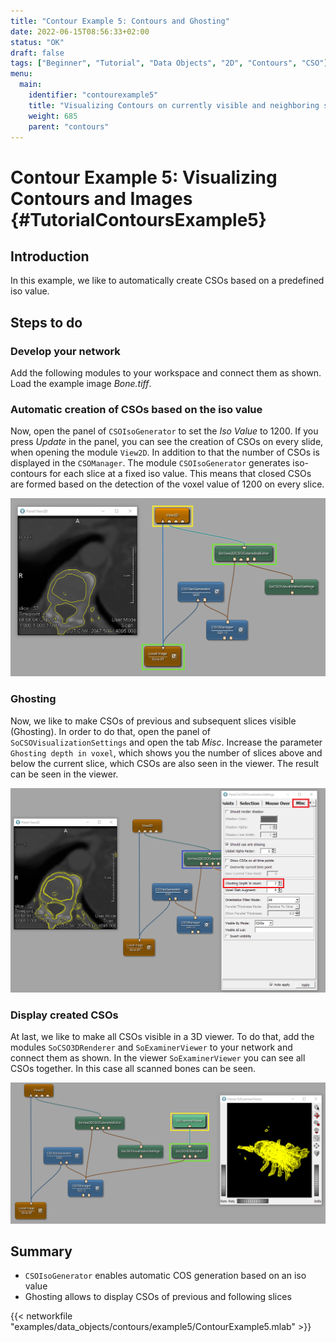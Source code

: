 ```yaml
---
title: "Contour Example 5: Contours and Ghosting"
date: 2022-06-15T08:56:33+02:00
status: "OK"
draft: false
tags: ["Beginner", "Tutorial", "Data Objects", "2D", "Contours", "CSO"]
menu: 
  main:
    identifier: "contourexample5"
    title: "Visualizing Contours on currently visible and neighboring slices (ghosting)"
    weight: 685
    parent: "contours"
---
```

# Contour Example 5: Visualizing Contours and Images {#TutorialContoursExample5}
## Introduction

In this example, we like to automatically create CSOs based on a predefined iso value. 

## Steps to do
### Develop your network
Add the following modules to your workspace and connect them as shown.
Load the example image *Bone.tiff*.

### Automatic creation of CSOs based on the iso value
Now, open the panel of `CSOIsoGenerator` to set the *Iso Value* to 1200. If you press *Update* in
the panel, you can see the creation of CSOs on every slide, when opening
the module `View2D`. In addition to that the number of CSOs is displayed in the `CSOManager`. The module
`CSOIsoGenerator` generates iso-contours for each slice at a fixed iso
value. This means that closed CSOs are formed based on the detection of the
voxel value of 1200 on every slice.

![Data Objects Contours Example 5](/images/tutorials/dataobjects/contours/DO5_02.png "Data Objects Contours Example 5")

### Ghosting
Now, we like to make CSOs of previous and subsequent slices visible (Ghosting). In
order to do that, open the panel of `SoCSOVisualizationSettings` and
open the tab *Misc*. Increase the parameter `Ghosting depth in voxel`,
which shows you the number of slices above and below the current slice,
which CSOs are also seen in the viewer. The result can be seen in the
viewer.

![Ghosting](/images/tutorials/dataobjects/contours/DO5_04.png "Ghosting")

### Display created CSOs
At last, we like to make all CSOs visible in a 3D viewer. To do that,
add the modules `SoCSO3DRenderer` and `SoExaminerViewer` to your network
and connect them as shown. In the viewer `SoExaminerViewer` you can see
all CSOs together. In this case all scanned bones can be seen.

![CSOs in 3D View](/images/tutorials/dataobjects/contours/DO5_05.png "CSOs in 3D View")

## Summary
* `CSOIsoGenerator` enables automatic COS generation based on an iso value
* Ghosting allows to display CSOs of previous and following slices

{{< networkfile "examples/data_objects/contours/example5/ContourExample5.mlab" >}}

 [//]: <> (MVL-682)